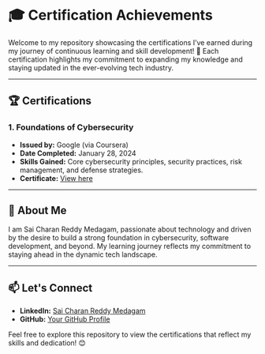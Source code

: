 # 🎓 Certification Achievements

Welcome to my repository showcasing the certifications I’ve earned during my journey of continuous learning and skill development! 🚀 Each certification highlights my commitment to expanding my knowledge and staying updated in the ever-evolving tech industry.

---

## 🏆 Certifications

### 1. Foundations of Cybersecurity  
- **Issued by:** Google (via Coursera)  
- **Date Completed:** January 28, 2024  
- **Skills Gained:** Core cybersecurity principles, security practices, risk management, and defense strategies.  
- **Certificate:** [View here](https://coursera.org/verify/S4W8QMTMHNQE)  

---

## 🚀 About Me  
I am Sai Charan Reddy Medagam, passionate about technology and driven by the desire to build a strong foundation in cybersecurity, software development, and beyond. My learning journey reflects my commitment to staying ahead in the dynamic tech landscape.  

---

## 📫 Let's Connect  
- **LinkedIn:** [Sai Charan Reddy Medagam](https://www.linkedin.com/in/sai-charan-reddy-medagam-1b588b2a7/)  
- **GitHub:** [Your GitHub Profile](#)  

Feel free to explore this repository to view the certifications that reflect my skills and dedication! 😊







